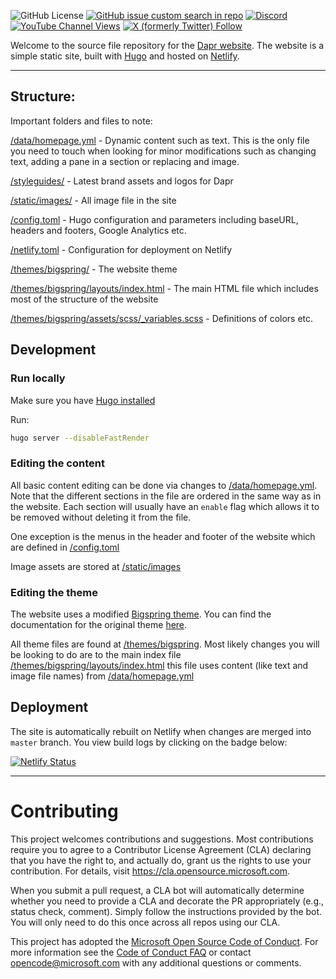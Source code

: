 ![GitHub License](https://img.shields.io/github/license/dapr/website?style=flat&label=License&logo=github) [![GitHub issue custom search in repo](https://img.shields.io/github/issues-search/dapr/website?query=type%3Aissue%20is%3Aopen%20label%3A%22good%20first%20issue%22&label=Good%20first%20issues&style=flat&logo=github)](https://github.com/dapr/website/issues?q=is%3Aissue+is%3Aopen+label%3A%22good+first+issue%22) [![Discord](https://img.shields.io/discord/778680217417809931?label=Discord&style=flat&logo=discord)](http://bit.ly/dapr-discord) [![YouTube Channel Views](https://img.shields.io/youtube/channel/views/UCtpSQ9BLB_3EXdWAUQYwnRA?style=flat&label=YouTube%20views&logo=youtube)](https://youtube.com/@daprdev) [![X (formerly Twitter) Follow](https://img.shields.io/twitter/follow/daprdev?logo=x&style=flat)](https://twitter.com/daprdev)

Welcome to the source file repository for the [Dapr website](https://dapr.io). The website is a simple static site, built with [Hugo](https://gohugo.io/) and hosted on [Netlify](https://app.netlify.com/sites/daprio/settings/general).

---

## Structure:
Important folders and files to note:

[/data/homepage.yml](https://github.com/dapr/website/blob/master/data/homepage.yml) - Dynamic content such as text.  This is the only file you need to touch when looking for minor modifications such as changing text, adding a pane in a section or replacing and image.

[/styleguides/](https://github.com/dapr/website/tree/master/styleguides) - Latest brand assets and logos for Dapr

[/static/images/](https://github.com/dapr/website/tree/master/static/images) - All image file in the site

[/config.toml](https://github.com/dapr/website/blob/master/config.toml) - Hugo configuration and parameters including baseURL, headers and footers, Google Analytics etc.

[/netlify.toml](https://github.com/dapr/website/blob/master/netlify.toml) - Configuration for deployment on Netlify

[/themes/bigspring/](https://github.com/dapr/website/blob/master/themes/bigspring) - The website theme

[/themes/bigspring/layouts/index.html](https://github.com/dapr/website/blob/master/themes/bigspring/layouts/index.html) - The main HTML file which includes most of the structure of the website

[/themes/bigspring/assets/scss/_variables.scss](https://github.com/dapr/website/blob/master/themes/bigspring/assets/scss/_variables.scss) - Definitions of colors etc.

## Development
### Run locally
Make sure you have [Hugo installed](https://gohugo.io/getting-started/installing)

Run:

```bash
hugo server --disableFastRender
```

### Editing the content
All basic content editing can be done via changes to [/data/homepage.yml](https://github.com/dapr/website/blob/master/data/homepage.yml). Note that the different sections in the file are ordered in the same way as in the website. Each section will usually have an `enable` flag which allows it to be removed without deleting it from the file.

One exception is the menus in the header and footer of the website which are defined in [/config.toml](https://github.com/dapr/website/blob/master/config.toml)

Image assets are stored at [/static/images](https://github.com/dapr/website/tree/master/static/images)

### Editing the theme
The website uses a modified [Bigspring theme](https://themes.gohugo.io/bigspring-hugo-startup-theme/). You can find the documentation for the original theme [here](https://docs.gethugothemes.com/bigspring/).

All theme files are found at [/themes/bigspring](https://github.com/dapr/website/blob/master/themes/bigspring). Most likely changes you will be looking to do are to the main index file [/themes/bigspring/layouts/index.html](https://github.com/dapr/website/blob/master/themes/bigspring/layouts/index.html) this file uses content (like text and image file names) from [/data/homepage.yml](https://github.com/dapr/website/blob/master/data/homepage.yml)

## Deployment

The site is automatically rebuilt on Netlify when changes are merged into `master` branch. You view build logs by clicking on the badge below:

[![Netlify Status](https://api.netlify.com/api/v1/badges/bb8f6580-7739-4d16-8db8-37cbca965aea/deploy-status)](https://app.netlify.com/sites/daprio/deploys)


---


# Contributing

This project welcomes contributions and suggestions.  Most contributions require you to agree to a
Contributor License Agreement (CLA) declaring that you have the right to, and actually do, grant us
the rights to use your contribution. For details, visit https://cla.opensource.microsoft.com.

When you submit a pull request, a CLA bot will automatically determine whether you need to provide
a CLA and decorate the PR appropriately (e.g., status check, comment). Simply follow the instructions
provided by the bot. You will only need to do this once across all repos using our CLA.

This project has adopted the [Microsoft Open Source Code of Conduct](https://opensource.microsoft.com/codeofconduct/).
For more information see the [Code of Conduct FAQ](https://opensource.microsoft.com/codeofconduct/faq/) or
contact [opencode@microsoft.com](mailto:opencode@microsoft.com) with any additional questions or comments.